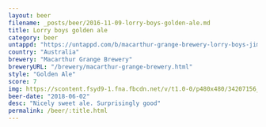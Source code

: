 ```yaml
---
layout: beer
filename: _posts/beer/2016-11-09-lorry-boys-golden-ale.md
title: Lorry boys golden ale
category: beer
untappd: "https://untappd.com/b/macarthur-grange-brewery-lorry-boys-jim-and-joes-golden-ale/1260016"
country: "Australia"
brewery: "Macarthur Grange Brewery"
breweryURL: "/brewery/macarthur-grange-brewery.html"
style: "Golden Ale"
score: 7
img: https://scontent.fsyd9-1.fna.fbcdn.net/v/t1.0-0/p480x480/34207156_10156301078958745_7379772980202569728_o.jpg?_nc_cat=103&_nc_sid=e007fa&_nc_ohc=j09uq7Syq_kAX-yNb0c&_nc_ht=scontent.fsyd9-1.fna&_nc_tp=6&oh=df46732e4ef8e8341167143abec7a2de&oe=5F48C7C3
beer-date: "2018-06-02"
desc: "Nicely sweet ale. Surprisingly good"
permalink: /beer/:title.html
---
```


